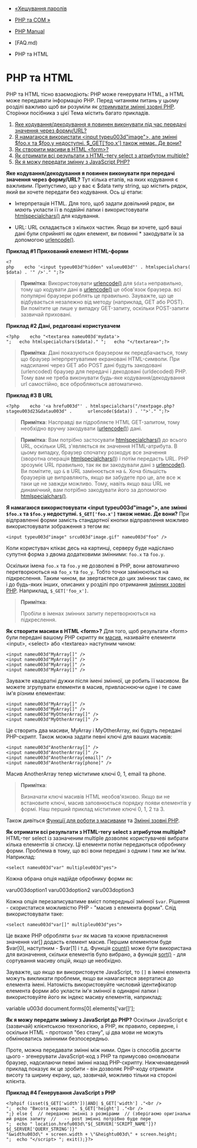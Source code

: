 - [«Хешування паролів](faq.passwords.md)
- [PHP та COM »](faq.com.md)

- [PHP Manual](index.md)
- [FAQ.md)
- PHP та HTML

# PHP та HTML

PHP та HTML тісно взаємодіють: PHP може генерувати HTML, а HTML
може передавати інформацію PHP. Перед читанням питань у цьому розділі
важливо щоб ви розуміли як [отримувати змінні ззовні
PHP](language.variables.external.md). Сторінки посібника з цієї
Тема містить багато прикладів.

1. [Яке кодування/декодування я повинен виконувати під час передачі
значення через форму/URL?](#faq.md.encoding)
2. [Я намагаюся використати \<input typeu003d"image"\>, але змінні $foo.x
та $foo.y недоступні. $\_GET\['foo.x'\] також немає. Де
вони?](#faq.md.form-image)
3. [Як створити масиви в HTML \<form\>?](#faq.md.arrays)
4. [Як отримати всі результати з HTML-тегу select з атрибутом
multiple?](#faq.md.select-multiple)
5. [Як я можу передати змінну з JavaScript
PHP?](#faq.md.javascript-variable)

**Яке кодування/декодування я повинен виконувати при передачі значення через форму/URL?**
Тут кілька етапів, на яких кодування є важливим. Припустимо, що у
вас є $data типу string, що містить рядок, який ви хочете
передати без кодування. Ось ці етапи:

- Інтерпретація HTML. Для того, щоб задати довільний рядок, ви
*мають* укласти її в подвійні лапки і використовувати
[htmlspecialchars()](function.mdspecialchars.md) для
кодування.

- URL: URL складається з кількох частин. Якщо ви хочете, щоб ваші
дані були сприйняті як один елемент, ви повинні * закодувати їх
за допомогою [urlencode()](function.urlencode.md).

**Приклад #1 Прихований елемент HTML-форми**

` <?php    echo '<input typeu003d"hidden" valueu003d"' . htmlspecialchars($data) . '" />'."
";?> `

> **Примітка**: Використовувати [urlencode()](function.urlencode.md) для
> `$data` неправильно, тому що кодувати дані в
> [urlencode()](function.urlencode.md) це обов'язок браузера. всі
> популярні браузери роблять це правильно. Зауважте, що це відбувається
> незалежно від методу (наприклад, GET або POST). Ви помітите це
> лише у випадку GET-запиту, оскільки POST-запити зазвичай приховані.

**Приклад #2 Дані, редаговані користувачем**

` <?php    echo "<textarea nameu003d'mydata'>
";   echo htmlspecialchars($data)."
";   echo "</textarea>";?> `

> **Примітка**: Дані показуються браузером як передбачається,
> тому що браузер інтерпретуватиме екрановані HTML-символи.
> При надсиланні через GET або POST дані будуть закодовані (urlencoded)
> браузер для передачі і декодовані (urldecoded) PHP. Тому вам не
> треба виконувати будь-яке кодування/декодування url
> самостійно, все обробляються автоматично.

**Приклад #3 В URL**

` <?php    echo '<a hrefu003d"' . htmlspecialchars("/nextpage.php?stageu003d23&datau003d" .      urlencode($data)) . '">'."
";?> `

> **Примітка**: Насправді ви підробляєте HTML GET-запитом,
> тому необхідно вручну закодувати
> ([urlencode()](function.urlencode.md)) дані.

> **Примітка**: Вам потрібно застосувати
> [htmlspecialchars()](function.mdspecialchars.md) до всього URL,
> оскільки URL з'являється як значення HTML-атрибута. В цьому випадку,
> браузер спочатку розкодує все значення (зворотна операція
> [htmlspecialchars()](function.mdspecialchars.md)) і потім передасть
> URL. PHP зрозуміє URL правильно, так як ви закодували дані з
> [urlencode()](function.urlencode.md). Ви помітите, що `&` в URL
> замінюється на `&`. Хоча більшість браузерів це виправляють, якщо
> ви забудете про це, але все ж таки це не завжди можливо. Тому, навіть
> якщо ваш URL не динамічний, вам потрібно закодувати його за допомогою
> [htmlspecialchars()](function.mdspecialchars.md).



**Я намагаюся використовувати \<input typeu003d"image"\>, але змінні `$foo.x` та `$foo.y` недоступні. `$_GET['foo.x']` також немає. Де вони?**
При відправленні форми замість стандартної кнопки відправлення можливо
використовувати зображення з тегом як:

```htmlcode
<input typeu003d"image" srcu003d"image.gif" nameu003d"foo" />
````

Коли користувач клікає десь на картинці, серверу буде надіслано
супутня форма з двома додатковими змінними: `foo.x` та
`foo.y`.

Оскільки імена `foo.x` та `foo.y` не дозволені в PHP, вони автоматично
перетворюються на `foo_x` та `foo_y`. Тобто точки замінюються на
підкреслення. Таким чином, ви звертаєтеся до цих змінних так само,
як і до будь-яких інших, описаних у розділі про отримання [змінних ззовні
PHP](language.variables.external.md). Наприклад, `$_GET['foo_x']`.

> **Примітка**:
>
> Пробіли в іменах змінних запиту перетворюються на підкреслення.



**Як створити масиви в HTML \<form\>?**
Для того, щоб результати \<form\> були передані вашому PHP скрипту як
[масив](language.types.array.md), називайте елементи \<input\>,
\<select\> або \<textarea\> наступним чином:

```htmlcode
<input nameu003d"MyArray[]" />
<input nameu003d"MyArray[]" />
<input nameu003d"MyArray[]" />
<input nameu003d"MyArray[]" />
````

Зауважте квадратні дужки після імені змінної, це робить її
масивом. Ви можете згрупувати елементи в масив, привласнюючи одне і
те саме ім'я різним елементам:

```htmlcode
<input nameu003d"MyArray[]" />
<input nameu003d"MyArray[]" />
<input nameu003d"MyOtherArray[]" />
<input nameu003d"MyOtherArray[]" />
````

Це створить два масиви, MyArray і MyOtherArray, які будуть передані
PHP-скрипт. Також можна задати певні ключі для ваших
масивів:

```htmlcode
<input nameu003d"AnotherArray[]" />
<input nameu003d"AnotherArray[]" />
<input nameu003d"AnotherArray[email]" />
<input nameu003d"AnotherArray[phone]" />
````

Масив AnotherArray тепер міститиме ключі 0, 1, email та phone.

> **Примітка**:
>
> Визначати ключі масивів HTML необов'язково. Якщо ви не встановите
> ключі, масив заповнюється порядку появи елементів у формі. Наш
> перший приклад міститиме ключі 0, 1, 2 та 3.

Також дивіться [Функції для роботи з масивами](ref.array.md) та
[Змінні ззовні PHP](language.variables.external.md).



**Як отримати всі результати з HTML-тегу select з атрибутом multiple?**
HTML-тег select із зазначеним multiple дозволяє користувачеві вибрати
кілька елементів зі списку. Ці елементи потім передаються обробнику
форми. Проблема в тому, що всі вони передані з одним і тим же ім'ям.
Наприклад:

```htmlcode
<select nameu003d"var" multipleu003d"yes">
````

Кожна обрана опція надійде обробнику форми як:

varu003doption1
varu003doption2
varu003doption3


Кожна опція перезаписуватиме вміст попередньої змінної
`$var`. Рішення - скористатися можливістю PHP - "масив з елемента
форми". Слід використовувати таке:

```htmlcode
<select nameu003d"var[]" multipleu003d"yes">
````

Це вкаже PHP обробляти `$var` як масив та кожне привласнення
значення var\[\] додасть елемент масив. Першим елементом буде
$var[0], наступним - $var[1] і т.д. Функція
[count()](function.count.md) може бути використана для визначення,
скільки елементів було вибрано, а функція [sort()](function.sort.md) -
для сортування масиву опцій, якщо це необхідно.

Зауважте, що якщо ви використовуєте JavaScript, то `[]` в імені елемента
можуть викликати проблеми, якщо ви намагаєтеся звертатися до елемента
імені. Натомість використовуйте числовий ідентифікатор елемента форми
або укласти ім'я змінної в одинарні лапки і використовуйте його як
індекс масиву елементів, наприклад:

variable u003d document.forms[0].elements['var[]'];




**Як я можу передати змінну з JavaScript до PHP?**
Оскільки JavaScript є (зазвичай) клієнтською технологією, а PHP, як
правило, серверне, і оскільки HTML - протокол "без стану", ці два
мови не можуть обмінюватись змінними безпосередньо.

Проте, можна передавати змінні між ними. Один із способів
досягти цього - згенерувати JavaScript-код з PHP та примусово
оновлювати браузер, надсилаючи певні змінні назад PHP-скрипту.
Нижченаведений приклад показує як це зробити - він дозволяє
PHP-коду отримати висоту та ширину екрану, що, зазвичай, можливо тільки
на стороні клієнта.

**Приклад #4 Генерування JavaScript з PHP**

` <?phpif (isset($_GET['width'])|AND| $_GET['width'] ."<br />
";  echo "Висота екрана: ". $_GET['height'] ."<br />
";} else {  // передаємо змінні з розмірами  // (зберігаємо оригінальний рядок запиту  //   -- post змінні потрібно буде пере    
";  echo " location.hrefu003d\"${_SERVER['SCRIPT_NAME']}?${_SERVER['QUERY_STRING']}"             . "&widthu003d\" + screen.width + \"&heightu003d\" + screen.height;
";  echo "</script>
"; exit();}?> `
